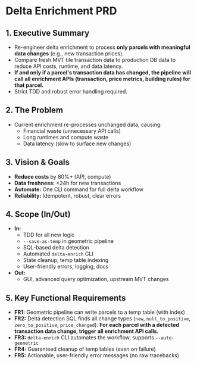 # Delta Enrichment PRD
## 1. Executive Summary
- Re-engineer delta enrichment to process **only parcels with meaningful data changes** (e.g., new transaction prices).
- Compare fresh MVT tile transaction data to production DB data to reduce API costs, runtime, and data latency.
- **If and only if a parcel's transaction data has changed, the pipeline will call all enrichment APIs (transaction, price metrics, building rules) for that parcel.**
- Strict TDD and robust error handling required.

## 2. The Problem
- Current enrichment re-processes unchanged data, causing:
  - Financial waste (unnecessary API calls)
  - Long runtimes and compute waste
  - Data latency (slow to surface new changes)

## 3. Vision & Goals
- **Reduce costs** by 80%+ (API, compute)
- **Data freshness:** <24h for new transactions
- **Automate:** One CLI command for full delta workflow
- **Reliability:** Idempotent, robust, clear errors

## 4. Scope (In/Out)
- **In:**
  - TDD for all new logic
  - `--save-as-temp` in geometric pipeline
  - SQL-based delta detection
  - Automated `delta-enrich` CLI
  - State cleanup, temp table indexing
  - User-friendly errors, logging, docs
- **Out:**
  - GUI, advanced query optimization, upstream MVT changes

## 5. Key Functional Requirements
- **FR1:** Geometric pipeline can write parcels to a temp table (with index)
- **FR2:** Delta detection SQL finds all change types (`new`, `null_to_positive`, `zero_to_positive`, `price_changed`). **For each parcel with a detected transaction data change, trigger all enrichment API calls.**
- **FR3:** `delta-enrich` CLI automates the workflow, supports `--auto-geometric`
- **FR4:** Guaranteed cleanup of temp tables (even on failure)
- **FR5:** Actionable, user-friendly error messages (no raw tracebacks)